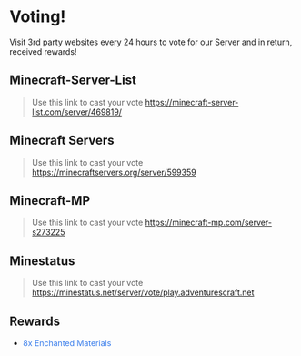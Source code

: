 # **Voting!**
Visit 3rd party websites every 24 hours to vote for our Server and in return, received rewards!

## Minecraft-Server-List
> Use this link to cast your vote https://minecraft-server-list.com/server/469819/
## Minecraft Servers
> Use this link to cast your vote https://minecraftservers.org/server/599359
## Minecraft-MP
> Use this link to cast your vote https://minecraft-mp.com/server-s273225
## Minestatus
> Use this link to cast your vote https://minestatus.net/server/vote/play.adventurescraft.net

## **Rewards**
- <span style="color:#347aeb;">8x Enchanted Materials</span>
